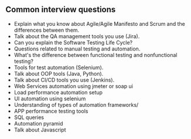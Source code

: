 ## Common interview questions

- Explain what you know about Agile/Agile Manifesto and Scrum and the differences between them.
- Talk about the QA management tools you use (Jira).
- Can you explain the Software Testing Life Cycle?
- Questions related to manual testing and automation.
- What's the difference between functional testing and nonfunctional testing?
- Tools for test automation (Selenium).
- Talk about OOP tools (Java, Python).
- Talk about CI/CD tools you use (Jenkins).
- Web Services automation using jmeter or soap ui
- Load performance automation setup
- UI automation using selenium
- Understanding of types of automation frameworks/
- APP performance testing tools
- SQL queries
- Automation pyramid
- Talk about Javascript
